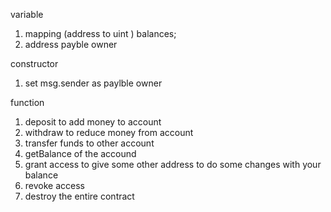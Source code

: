 variable
1. mapping (address to uint ) balances;
2. address payble owner

constructor
1. set msg.sender as paylble owner

function    
1. deposit to add money to account
2. withdraw to reduce money from account
3. transfer funds to other account
4. getBalance of the accound
5. grant access to give some other address to do some changes with your balance
6. revoke access 
7. destroy the entire contract




